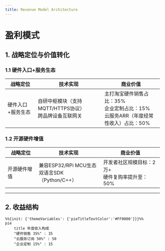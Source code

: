 ```yaml
---
title: Revenue Model Architecture
---
```

# 盈利模式

## 1. 战略定位与价值转化

### 1.1 硬件入口+服务生态

| 战略定位             | 技术实现                                                                 | 商业价值                              |
|----------------------|--------------------------------------------------------------------------|---------------------------------------|
| 硬件入口+服务生态     | 自研中枢模块（支持MQTT/HTTPS协议）<br>跨品牌设备互联网关           |主打淘宝硬件销售占比：35%<br> 企业定制占比：15%<br>云服务ARR（年度经常性收入）占比：50% |

### 1.2 开源硬件增值

| 战略定位             | 技术实现                                      | 商业价值                              |
|----------------------|-----------------------------------------------|---------------------------------------|
| 开源硬件增值          | 兼容ESP32/RPi MCU生态<br>双语言SDK（Python/C++） | 开发者社区规模目标：2万+<br>硬件复购率提升至：50% |

---

## 2. 收益结构

```mermaid
%%{init: {'themeVariables': {'pieTitleTextColor':'#FF0000'}}}%%
pie
    title 年度收入构成
    "硬件销售 35%" : 35
    "云服务订阅 50%" : 50
    "企业定制 15%" : 15
```